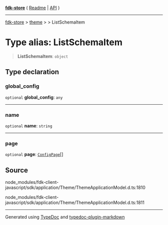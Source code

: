 [**fdk-store**](../../../README.md) ( [Readme](../../../README.md) \| [API](../../../API.md) )

---

[fdk-store](../../../API.md) > [theme](../../README.md) > [<internal>](../README.md) > ListSchemaItem

# Type alias: ListSchemaItem

> **ListSchemaItem**: `object`

## Type declaration

### global_config

`optional` **global_config**: `any`

---

### name

`optional` **name**: `string`

---

### page

`optional` **page**: [`ConfigPage`](type-alias.ConfigPage.md)[]

## Source

node_modules/fdk-client-javascript/sdk/application/Theme/ThemeApplicationModel.d.ts:1810

node_modules/fdk-client-javascript/sdk/application/Theme/ThemeApplicationModel.d.ts:1811

---

Generated using [TypeDoc](https://typedoc.org/) and [typedoc-plugin-markdown](https://www.npmjs.com/package/typedoc-plugin-markdown)
